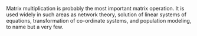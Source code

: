 Matrix multiplication is probably the most important matrix operation. It is used widely in such areas as network theory, solution of linear systems of equations, transformation of co-ordinate systems, and population modeling, to name but a very few.
